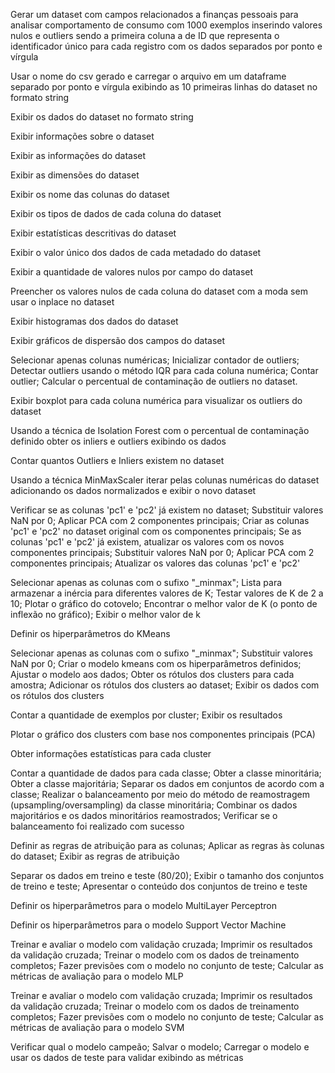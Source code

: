 Gerar um dataset com campos relacionados a finanças pessoais para analisar comportamento de consumo com 1000 exemplos inserindo valores nulos e outliers sendo a primeira coluna a de ID que representa o identificador único para cada registro com os dados separados por ponto e vírgula

Usar o nome do csv gerado e carregar o arquivo em um dataframe separado por ponto e vírgula exibindo as 10 primeiras linhas do dataset no formato string

Exibir os dados do dataset no formato string

Exibir informações sobre o dataset

Exibir as informações do dataset

Exibir as dimensões do dataset

Exibir os nome das colunas do dataset

Exibir os tipos de dados de cada coluna do dataset

Exibir estatísticas descritivas do dataset

Exibir o valor único dos dados de cada metadado do dataset

Exibir a quantidade de valores nulos por campo do dataset

Preencher os valores nulos de cada coluna do dataset com a moda sem usar o inplace no dataset

Exibir histogramas dos dados do dataset

Exibir gráficos de dispersão dos campos do dataset

Selecionar apenas colunas numéricas; Inicializar contador de outliers; Detectar outliers usando o método IQR para cada coluna numérica; Contar outlier; Calcular o percentual de contaminação de outliers no dataset.

Exibir boxplot para cada coluna numérica para visualizar os outliers do dataset

Usando a técnica de Isolation Forest com o percentual de contaminação definido obter os inliers e outliers exibindo os dados

Contar quantos Outliers e Inliers existem no dataset

Usando a técnica MinMaxScaler iterar pelas colunas numéricas do dataset adicionando os dados normalizados e exibir o novo dataset

Verificar se as colunas 'pc1' e 'pc2' já existem no dataset; Substituir valores NaN por 0; Aplicar PCA com 2 componentes principais; Criar as colunas 'pc1' e 'pc2' no dataset original com os componentes principais; Se as colunas 'pc1' e 'pc2' já existem, atualizar os valores com os novos componentes principais; Substituir valores NaN por 0; Aplicar PCA com 2 componentes principais;  Atualizar os valores das colunas 'pc1' e 'pc2'

Selecionar apenas as colunas com o sufixo "_minmax"; Lista para armazenar a inércia para diferentes valores de K; Testar valores de K de 2 a 10; Plotar o gráfico do cotovelo; Encontrar o melhor valor de K (o ponto de inflexão no gráfico); Exibir o melhor valor de k

Definir os hiperparâmetros do KMeans

Selecionar apenas as colunas com o sufixo "_minmax"; Substituir valores NaN por 0; Criar o modelo kmeans com os hiperparâmetros definidos; Ajustar o modelo aos dados; Obter os rótulos dos clusters para cada amostra; Adicionar os rótulos dos clusters ao dataset; Exibir os dados com os rótulos dos clusters

Contar a quantidade de exemplos por cluster; Exibir os resultados

Plotar o gráfico dos clusters com base nos componentes principais (PCA)

Obter informações estatísticas para cada cluster

Contar a quantidade de dados para cada classe; Obter a classe minoritária; Obter a classe majoritária; Separar os dados em conjuntos de acordo com a classe; Realizar o balanceamento por meio do método de reamostragem (upsampling/oversampling) da classe minoritária; Combinar os dados majoritários e os dados minoritários reamostrados; Verificar se o balanceamento foi realizado com sucesso

Definir as regras de atribuição para as colunas; Aplicar as regras às colunas do dataset; Exibir as regras de atribuição

Separar os dados em treino e teste (80/20); Exibir o tamanho dos conjuntos de treino e teste; Apresentar o conteúdo dos conjuntos de treino e teste

Definir os hiperparâmetros para o modelo MultiLayer Perceptron

Definir os hiperparâmetros para o modelo Support Vector Machine

Treinar e avaliar o modelo com validação cruzada; Imprimir os resultados da validação cruzada; Treinar o modelo com os dados de treinamento completos; Fazer previsões com o modelo no conjunto de teste; Calcular as métricas de avaliação para o modelo MLP

Treinar e avaliar o modelo com validação cruzada; Imprimir os resultados da validação cruzada; Treinar o modelo com os dados de treinamento completos; Fazer previsões com o modelo no conjunto de teste; Calcular as métricas de avaliação para o modelo SVM

Verificar qual o modelo campeão; Salvar o modelo; Carregar o modelo e usar os dados de teste para validar exibindo as métricas
